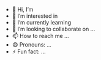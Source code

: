 - 👋 Hi, I’m 
- 👀 I’m interested in 
- 🌱 I’m currently learning 
- 💞️ I’m looking to collaborate on ...
- 📫 How to reach me ...
- 😄 Pronouns: ...
- ⚡ Fun fact: ...

<!---
DevEmanReda/DevEmanReda is a ✨ special ✨ repository because its `README.md` (this file) appears on your GitHub profile.
You can click the Preview link to take a look at your changes.
--->
